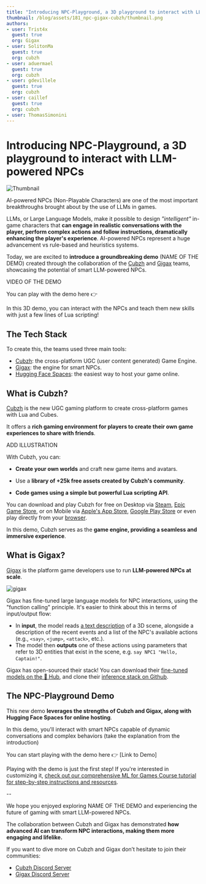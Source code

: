 ```yaml
---
title: "Introducing NPC-Playground, a 3D playground to interact with LLM-powered NPCs" 
thumbnail: /blog/assets/181_npc-gigax-cubzh/thumbnail.png
authors:
- user: Trist4x
  guest: true
  org: Gigax
- user: SolitonMa
  guest: true
  org: cubzh
- user: aduermael
  guest: true
  org: cubzh
- user: gdevillele
  guest: true
  org: cubzh
- user: caillef
  guest: true
  org: cubzh
- user: ThomasSimonini
---
```


# Introducing NPC-Playground, a 3D playground to interact with LLM-powered NPCs

<img src="https://huggingface.co/datasets/huggingface/documentation-images/resolve/main/blog/181_npc-gigax-cubzh/thumbnail.png" alt="Thumbnail"/>

AI-powered NPCs (Non-Playable Characters) are one of the most important breakthroughs brought about by the use of LLMs in games.

LLMs, or Large Language Models, make it possible to design _"intelligent"_ in-game characters that **can engage in realistic conversations with the player, perform complex actions and follow instructions, dramatically enhancing the player's experience**. AI-powered NPCs represent a huge advancement vs rule-based and heuristics systems.

Today, we are excited to **introduce a groundbreaking demo** (NAME OF THE DEMO) created through the collaboration of the [Cubzh](https://cu.bzh/) and [Gigax](https://github.com/GigaxGames/gigax) teams, showcasing the potential of smart LLM-powered NPCs.

VIDEO OF THE DEMO

You can play with the demo here 👉

In this 3D demo, you can interact with the NPCs and teach them new skills with just a few lines of Lua scripting!

## The Tech Stack

To create this, the teams used three main tools:

- [Cubzh](https://cu.bzh/): the cross-platform UGC (user content generated) Game Engine.
- [Gigax](https://github.com/GigaxGames/gigax): the engine for smart NPCs.
- [Hugging Face Spaces](https://huggingface.co/spaces): the easiest way to host your game online.


## What is Cubzh?

[Cubzh](https://cu.bzh/) is the new UGC gaming platform to create cross-platform games with Lua and Cubes.

It offers a **rich gaming environment for players to create their own game experiences to share with friends**.

ADD ILLUSTRATION

With Cubzh, you can:

- **Create your own worlds** and craft new game items and avatars.

- Use a **library of +25k free assets created by Cubzh's community**.

- **Code games using a simple but powerful Lua scripting API**.

You can download and play Cubzh for free on Desktop via [Steam](https://store.steampowered.com/app/1386770/Cubzh_Open_Alpha/), [Epic Game Store](https://store.epicgames.com/en-US/p/cubzh-3cc767), or on Mobile via [Apple's App Store](https://apps.apple.com/th/app/cubzh/id1478257849), [Google Play Store](https://play.google.com/store/apps/details?id=com.voxowl.pcubes.android&hl=en&gl=US&pli=1) or even play directly from your [browser](https://app.cu.bzh/).

In this demo, Cubzh serves as the **game engine, providing a seamless and immersive experience**.


## What is Gigax?

[Gigax](https://github.com/GigaxGames/gigax) is the platform game developers use to run **LLM-powered NPCs at scale**.

<img src="https://huggingface.co/datasets/huggingface/documentation-images/resolve/main/blog/181_npc-gigax-cubzh/gigax.png" alt="gigax" />

Gigax has fine-tuned large language models for NPC interactions, using the "function calling" principle. It's easier to think about this in terms of input/output flow:
- In **input**, the model reads [a text description](https://github.com/GigaxGames/gigax/blob/main/gigax/prompt.py) of a 3D scene, alongside a description of the recent events and a list of the NPC's available actions (e.g., `<say>`, `<jump>`, `<attack>`, etc.).
- The model then **outputs** one of these actions using parameters that refer to 3D entities that exist in the scene, e.g. `say NPC1 "Hello, Captain!"`.

Gigax has open-sourced their stack! You can download their [fine-tuned models on the 🤗 Hub](https://huggingface.co/Gigax), and clone their [inference stack on Github](https://github.com/GigaxGames/gigax).


## The NPC-Playground Demo

This new demo **leverages the strengths of Cubzh and Gigax, along with Hugging Face Spaces for online hosting**.

In this demo, you'll interact with smart NPCs capable of dynamic conversations and complex behaviors (take the explanation from the introduction)

You can start playing with the demo here 👉 [Link to Demo]


Playing with the demo is just the first step! If you're interested in customizing it, [check out our comprehensive ML for Games Course tutorial for step-by-step instructions and resources](https://huggingface.co/learn/ml-games-course/unit3/introduction).

-- 

We hope you enjoyed exploring NAME OF THE DEMO and experiencing the future of gaming with smart LLM-powered NPCs. 

The collaboration between Cubzh and Gigax has demonstrated **how advanced AI can transform NPC interactions, making them more engaging and lifelike.**

If you want to dive more on Cubzh and Gigax don’t hesitate to join their communities:

- [Cubzh Discord Server](https://discord.com/invite/cubzh) 
- [Gigax Discord Server](https://discord.gg/rRBSueTKXg)

